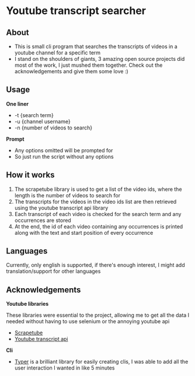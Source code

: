 # Youtube transcript searcher

## About

- This is small cli program that searches the transcripts of videos in a youtube channel for a specific term
- I stand on the shoulders of giants, 3 amazing open source projects did most of the work, I just mushed them together. Check out the acknowledgements and give them some love :)

## Usage

**One liner**

- -t {search term}
- -u {channel username}
- -n {number of videos to search}

**Prompt**

- Any options omitted will be prompted for
- So just run the script without any options

## How it works

1. The scrapetube library is used to get a list of the video ids, where the length is the number of videos to search for
2. The transcripts for the videos in the video ids list are then retrieved using the youtube transcript api library
3. Each transcript of each video is checked for the search term and any occurrences are stored
4. At the end, the id of each video containing any occurrences is printed along with the text and start position of every occurrence

## Languages

Currently, only english is supported, if there's enough interest, I might add translation/support for other languages

## Acknowledgements

**Youtube libraries**

These libraries were essential to the project, allowing me to get all the data I needed without having to use selenium or the annoying youtube api

- [Scrapetube](https://github.com/dermasmid/scrapetube)
- [Youtube transcript api](https://github.com/jdepoix/youtube-transcript-api)

**Cli**

- [Typer](https://github.com/tiangolo/typer) is a brilliant library for easily creating clis, I was able to add all the user interaction I wanted in like 5 minutes
